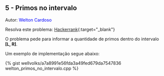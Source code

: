 ## 5 - Primos no intervalo
<div id="primos_no_intervalo"></div>

Autor: <font color = "blue">Welton Cardoso</font>

Resolva este problema: [Hackerrank][hackerrank-b]{:target="_blank"}

O problema pede para informar a quantidade de primos dentro do intervalo **[L, R]**.  

Um exemplo de implementação segue abaixo:

{% gist wellvolks/a7a8991e56fda3a49fed679da7547836 welton_primos_no_intervalo.cpp %}

[hackerrank-b]: https://www.hackerrank.com/contests/gogeo-problemas-ja-utilizados-em-avaliacoes/challenges/primos-5
